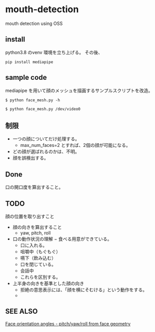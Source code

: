 # mouth-detection
mouth detection using OSS

## install

python3.8 のvenv 環境を立ち上げる。
その後、
```commandline
pip install mediapipe
```

## sample code
mediapipe を用いて顔のメッシュを描画するサンプルスクリプトを改造。

```
$ python face_mesh.py -h

$ python face_mesh.py /dev/video0

```

## 制限
- 一つの顔についてだけ処理する。
  - max_num_faces=2 とすれば、2個の顔が可能になる。
- どの顔が選ばれるのかは、不明。
- 顔を誤検出する。

## Done
口の開口度を算出すること。

## TODO
顔の位置を取り出すこと
- 顔の向きを算出すること
  - yaw, pitch, roll
- 口の動作状況の理解
  − 食べる用意ができている。
  - 口に入れる。
  - 咀嚼中（もぐもぐ）
  - 嚥下（飲み込む）
  - 口を閉じている。
  - 会話中
  - これらを区別する。
- 上半身の向きを基準とした顔の向き
  - 拒絶の意思表示には、「顔を横にそむける」という動作をする。
  - 

## SEE ALSO
[Face orientation angles - pitch/yaw/roll from face geometry](https://github.com/google/mediapipe/issues/2809)
